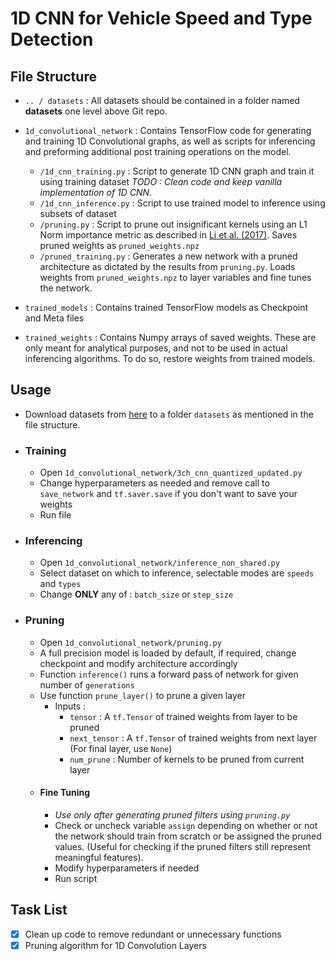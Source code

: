 # 1D CNN for Vehicle Speed and Type Detection

## File Structure

- ```.. / datasets``` : All datasets should be contained in a folder named **datasets** one level above Git repo.

- ```1d_convolutional_network``` : Contains TensorFlow code for generating and training 1D Convolutional graphs, as well as scripts for inferencing and preforming additional post training operations on the model.
  - ```/1d_cnn_training.py``` : Script to generate 1D CNN graph and train it using training dataset _TODO : Clean code and keep vanilla implementation of 1D CNN._
  - ```/1d_cnn_inference.py``` : Script to use trained model to inference using subsets of dataset
  - ```/pruning.py``` : Script to prune out insignificant kernels using an L1 Norm importance metric as described in [Li et al. (2017)](https://arxiv.org/pdf/1608.08710.pdf). Saves pruned weights as ```pruned_weights.npz```
  - ```/pruned_training.py``` : Generates a new network with a pruned architecture as dictated by the results from ```pruning.py```. Loads weights from ```pruned_weights.npz``` to layer variables and fine tunes the network.
  
- ```trained_models``` : Contains trained TensorFlow models as Checkpoint and Meta files

- ```trained_weights``` : Contains Numpy arrays of saved weights. These are only meant for analytical purposes, and not to be used in actual inferencing algorithms. To do so, restore weights from trained models.

## Usage

- Download datasets from [here](https://drive.google.com/drive/folders/113brHUKjoL7G4Ylv8XASAufMxLbHNbz5?usp=sharing) to a folder ```datasets``` as mentioned in the file structure.

- ### Training
  - Open ```1d_convolutional_network/3ch_cnn_quantized_updated.py```
  - Change hyperparameters as needed and remove call to ```save_network``` and ```tf.saver.save``` if you don't want to save your weights
  - Run file
  
- ### Inferencing
  - Open ```1d_convolutional_network/inference_non_shared.py```
  - Select dataset on which to inference, selectable modes are ```speeds``` and ```types```
  - Change **ONLY** any of : ```batch_size``` or ```step_size```

- ### Pruning
  - Open ```1d_convolutional_network/pruning.py```
  - A full precision model is loaded by default, if required, change checkpoint and modify architecture accordingly
  - Function ```inference()``` runs a forward pass of network for given number of ```generations```
  - Use function ```prune_layer()``` to prune a given layer
    - Inputs : 
      - ```tensor``` : A ```tf.Tensor``` of trained weights from layer to be pruned
      - ```next_tensor``` : A ```tf.Tensor``` of trained weights from next layer (For final layer, use ```None```)
      - ```num_prune``` : Number of kernels to be pruned from current layer
  - #### Fine Tuning
    - *Use only after generating pruned filters using ```pruning.py```*
    - Check or uncheck variable ```assign``` depending on whether or not the network should train from scratch or be assigned the pruned values. (Useful for checking if the pruned filters still represent meaningful features).
    - Modify hyperparameters if needed
    - Run script
  
## Task List

- [X] Clean up code to remove redundant or unnecessary functions
- [X] Pruning algorithm for 1D Convolution Layers
